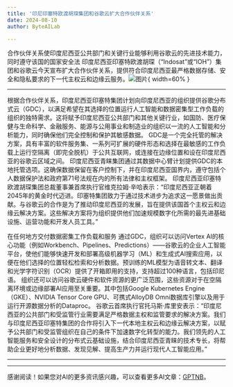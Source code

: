 ```yaml
---
title: '印尼印塞特欧渡胡琛集团和谷歌云扩大合作伙伴关系'
date: 2024-08-10
author: ByteAILab

---
```


合作伙伴关系使印度尼西亚公共部门和关键行业能够利用谷歌云的先进技术能力，同时遵守该国的国家安全法
印度尼西亚印塞特欧渡胡琛（“Indosat”或“IOH”）集团和谷歌云今天宣布扩大合作伙伴关系，提供符合印度尼西亚最严格数据存储、安全和隐私要求的下一代主权云和边缘云服务。![图片](https://ai-techpark.com/wp-content/uploads/2024/08/Indosat-960x540.jpg){ width=60% }

---

根据合作伙伴关系，印度尼西亚印塞特集团计划向印度尼西亚的组织提供谷歌分布式云（GDC），以满足希望在其选择的位置运行人工智能和数据密集型工作负载的组织的独特需求。这将赋予印度尼西亚公共部门和其他关键行业，如国防、医疗保健与生命科学、金融服务、能源与公用事业和制造业的组织以一流的人工智能和分析能力，同时确保他们完全控制和保护其敏感数据。
GDC是一个完全托管的解决方案，具有丰富的软件服务集、一系列可扩展的硬件形态和选择在最敏感的工作负载上运行空隔离（即完全脱机）于公共互联网，或连接在边缘位置和设在印度尼西亚的谷歌云区域之间。
印度尼西亚青睐集团通过其数据中心臂计划提供GDC的本地托管选项。这确保数据保留在客户控制下，并在印度尼西亚国界内，遵守包括个人数据保护法和政府第71号法规在内的所有法律和主权框架。
印度尼西亚印塞特欧渡胡琛集团总裁董事兼首席执行官维克拉姆·辛哈表示：“印度尼西亚正朝着2045年的黄金时代迈进。印塞特集团致力于通过技术进步为追求这一愿景做出贡献。与谷歌云的合作是为了推动印度尼西亚的发展，旨在提供该国首个主权云和边缘云解决方案。这些解决方案将为组织提供他们加速规模数字化所需的最先进基础设施、运营功能和开发人员工具。”

在任何地方交付数据密集工作负载和服务
通过GDC，组织可以访问Vertex AI的核心功能（例如Workbench、Pipelines、Predictions）——谷歌云的企业人工智能平台，使他们能够快速开发和部署高级机器学习（ML）和生成式AI搜索应用，以便在他们选择的位置轻松检索和分析数据。预训练的ML模型为语音转文本、翻译和光学字符识别（OCR）提供了开箱即用的支持，支持超过100种语言，包括印尼语。
组织还可以访问谷歌云硬件和软件资源的更广泛范围，这些资源对于在空隔离环境或边缘部署AI应用至关重要。其中包括Google Kubernetes Engine（GKE）、NVIDIA Tensor Core GPU、可携式AlloyDB Omni数据库引擎以及用于运行开源数据分析的Dataproc。
谷歌云首席执行官托马斯·库里安表示：“印度尼西亚的公共部门和受监管行业需要满足严格数据主权和监管要求的解决方案。我们与印度尼西亚印塞特集团的合作将引入下一代本地主权云和边缘云解决方案，以赋予公共部门和受监管组织在自己的条件下加速数字化转型的能力。我们领先的人工智能服务和安全设计的分布式云基础设施，结合印度尼西亚青睐的技术专长，将帮助企业更好地分析数据、发现见解、提高生产力并运行现代人工智能应用。”


---
---
感谢阅读！如果您对AI的更多资讯感兴趣，可以查看更多AI文章：[GPTNB](https://gptnb.com)。